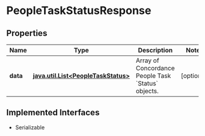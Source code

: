 

# PeopleTaskStatusResponse


## Properties

Name | Type | Description | Notes
------------ | ------------- | ------------- | -------------
**data** | [**java.util.List&lt;PeopleTaskStatus&gt;**](PeopleTaskStatus.md) | Array of Concordance People Task &#x60;Status&#x60; objects. |  [optional]


## Implemented Interfaces

* Serializable



